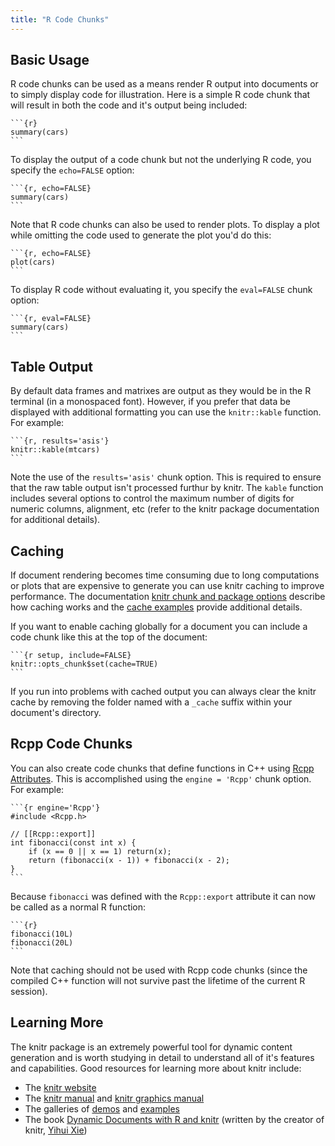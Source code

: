 ```yaml
---
title: "R Code Chunks"
---
```


## Basic Usage

R code chunks can be used as a means render R output into documents or to simply display code for illustration. Here is a simple R code chunk that will result in both the code and it's output being included:

<pre class="markdown"><code>&#96;&#96;&#96;{r}
summary(cars)
&#96;&#96;&#96;
</code></pre>

To display the output of a code chunk but not the underlying R code, you specify the `echo=FALSE` option:

<pre class="markdown"><code>&#96;&#96;&#96;{r, echo=FALSE}
summary(cars)
&#96;&#96;&#96;
</code></pre>

Note that R code chunks can also be used to render plots. To display a plot while omitting the code used to generate the plot you'd do this:

<pre class="markdown"><code>&#96;&#96;&#96;{r, echo=FALSE}
plot(cars)
&#96;&#96;&#96;
</code></pre>

To display R code without evaluating it, you specify the `eval=FALSE` chunk option:

<pre class="markdown"><code>&#96;&#96;&#96;{r, eval=FALSE}
summary(cars)
&#96;&#96;&#96;
</code></pre>

## Table Output

By default data frames and matrixes are output as they would be in the R terminal (in a monospaced font). However, if you prefer that data be displayed with additional formatting you can use the `knitr::kable` function. For example:

<pre class="markdown"><code>&#96;&#96;&#96;{r, results='asis'}
knitr::kable(mtcars)
&#96;&#96;&#96;
</code></pre>

Note the use of the `results='asis'` chunk option. This is required to ensure that the raw table output isn't processed furthur by knitr. The `kable` function includes several options to control the maximum number of digits for numeric columns, alignment, etc (refer to the knitr package documentation for additional details).

## Caching

If document rendering becomes time consuming due to long computations or plots that are expensive to generate you can use knitr caching to improve performance. The documentation [knitr chunk and package options](http://yihui.name/knitr/options) describe how caching works and the [cache examples](http://yihui.name/knitr/demo/cache/) provide additional details.

If you want to enable caching globally for a document you can include a code chunk like this at the top of the document:

<pre class="markdown"><code>&#96;&#96;&#96;{r setup, include=FALSE}
knitr::opts_chunk$set(cache=TRUE)
&#96;&#96;&#96;
</code></pre>

If you run into problems with cached output you can always clear the knitr cache by removing the folder named with a `_cache` suffix within your document's directory.

## Rcpp Code Chunks

You can also create code chunks that define functions in C++ using [Rcpp Attributes](https://cran.rstudio.com/web/packages/Rcpp/vignettes/Rcpp-attributes.pdf). This is accomplished using the `engine = 'Rcpp'` chunk option. For example:

<pre class="cpp"><code>&#96;&#96;&#96;{r engine='Rcpp'}
#include &lt;Rcpp.h&gt;

// [[Rcpp::export]]
int fibonacci(const int x) {
    if (x == 0 || x == 1) return(x);
    return (fibonacci(x - 1)) + fibonacci(x - 2);
}
&#96;&#96;&#96;
</code></pre>

Because `fibonacci` was defined with the `Rcpp::export` attribute it can now be called as a normal R function:

<pre class="markdown"><code>&#96;&#96;&#96;{r}
fibonacci(10L)
fibonacci(20L)
&#96;&#96;&#96;
</code></pre>

Note that caching should not be used with Rcpp code chunks (since the compiled C++ 
function will not survive past the lifetime of the current R session).

## Learning More

The knitr package is an extremely powerful tool for dynamic content generation and is worth studying in detail to understand all of it's features and capabilities. Good resources for learning more about knitr include:

* The [knitr website](http://yihui.name/knitr/)
* The [knitr manual](http://bit.ly/117OLVl) and [knitr graphics manual](http://bit.ly/114GNdP)
* The galleries of [demos](http://yihui.name/knitr/demos) and [examples](https://github.com/yihui/knitr-examples)
* The book [Dynamic Documents with R and knitr](http://www.amazon.com/dp/1482203537/ref=cm_sw_su_dp) (written by the creator of knitr, [Yihui Xie](http://yihui.name))




